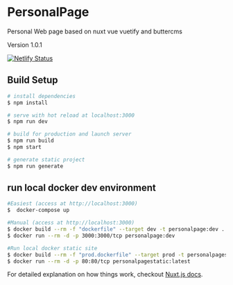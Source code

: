 # PersonalPage

Personal Web page based on nuxt vue vuetify and buttercms

Version 1.0.1

[![Netlify Status](https://api.netlify.com/api/v1/badges/2c7938b1-98da-4f3e-89b2-278a11c06e23/deploy-status)](https://app.netlify.com/sites/eager-noyce-b8f0dd/deploys)

## Build Setup

``` bash
# install dependencies
$ npm install

# serve with hot reload at localhost:3000
$ npm run dev

# build for production and launch server
$ npm run build
$ npm start

# generate static project
$ npm run generate
```

## run local docker dev environment

``` bash
#Easiest (access at http://localhost:3000)
$  docker-compose up
```

``` bash
#Manual (access at http://localhost:3000)
$ docker build --rm -f "dockerfile" --target dev -t personalpage:dev .
$ docker run --rm -d -p 3000:3000/tcp personalpage:dev
```

``` bash
#Run local docker static site
$ docker build --rm -f "prod.dockerfile" --target prod -t personalpagestatic:latest .
$ docker run --rm -d -p 80:80/tcp personalpagestatic:latest
```

For detailed explanation on how things work, checkout [Nuxt.js docs](https://nuxtjs.org).
